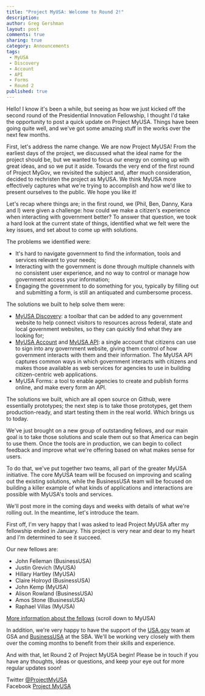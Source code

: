 ```yaml
---
title: "Project MyUSA: Welcome to Round 2!"
description:
author: Greg Gershman
layout: post
comments: true
sharing: true
category: Announcements
tags:
 - MyUSA
 - Discovery
 - Account
 - API
 - Forms
 - Round 2
published: true
---
```


Hello!  I know it's been a while, but seeing as how we just kicked off the second round of the Presidential Innovation Fellowship, I thought I'd take the opportunity to post a quick update on Project MyUSA.  Things have been going quite well, and we've got some amazing stuff in the works over the next few months.

First, let's address the name change.  We are now Project MyUSA!  From the earliest days of the project, we discussed what the ideal name for the project should be, but we wanted to focus our energy on coming up with great ideas, and so we put it aside.  Towards the very end of the first round of Project MyGov, we revisited the subject and, after much consideration, decided to rechristen the project as MyUSA.  We think MyUSA more effectively captures what we're trying to accomplish and how we'd like to present ourselves to the public.  We hope you like it!

Let's recap where things are; in the first round, we (Phil, Ben, Danny, Kara and I) were given a challenge: how could we make a citizen's experience when interacting with government better?  To answer that question, we took a hard look at the current state of things, identified what we felt were the key issues, and set about to come up with solutions.

The problems we identified were:
 * It's hard to navigate government to find the information, tools and services relevant to your needs;
 * Interacting with the government is done through multiple channels with no consistent user experience, and no way to control or manage how government access your information;
 * Engaging the government to do something for you, typically by filling out and submitting a form, is still an antiquated and cumbersome process.

The solutions we built to help solve them were:
 * [MyUSA Discovery](https://discovery.my.usa.gov/mygov-bar/): a toolbar that can be added to any government website to help connect visitors to resources across federal, state and local government websites, so they can quickly find what they are looking for;
 * [MyUSA Account](https://my.usa.gov) and [MyUSA API](https://my.usa.gov/developer): a single account that citizens can use to sign into any government website, giving them control of how government interacts with them and their information. The MyUSA API captures common ways in which government interacts with citizens and makes those available as web services for agencies to use in building citizen-centric web applications.
 * MyUSA Forms: a tool to enable agencies to create and publish forms online, and make every form an API.

The solutions we built, which are all open source on Github, were essentially prototypes; the next step is to take those prototypes, get them production-ready, and start testing them in the real world.  Which brings us to today.

We've just brought on a new group of outstanding fellows, and our main goal is to take those solutions and scale them out so that America can begin to use them.  Once the tools are in production, we can begin to collect feedback and improve what we're offering based on what makes sense for users.

To do that, we've put together two teams, all part of the greater MyUSA initiative.  The core MyUSA team will be focused on improving and scaling out the existing solutions, while the BusinessUSA team will be focused on building a killer example of what kinds of applications and interactions are possible with MyUSA's tools and services.

We'll post more in the coming days and weeks with details of what we're rolling out.  In the meantime, let's introduce the team.

First off, I'm very happy that I was asked to lead Project MyUSA after my fellowship ended in January.  This project is very near and dear to my heart and I'm determined to see it succeed.

Our new fellows are:

* John Felleman (BusinessUSA)
* Justin Grevich (MyUSA)
* Hillary Hartley (MyUSA)
* Claire Holroyd (BusinessUSA)
* John Kemp (MyUSA)
* Alison Rowland (BusinessUSA)
* Amos Stone (BusinessUSA)
* Raphael Villas (MyUSA)

[More information about the fellows](http://www.whitehouse.gov/innovationfellows/round-2-fellows) (scroll down to MyUSA)

In addition, we're very happy to have the support of the [USA.gov](http://www.usa.gov) team at GSA and [BusinessUSA](http://business.usa.gov) at the SBA.  We'll be working very closely with them over the coming months to benefit from their skills and experience.

And with that, let Round 2 of Project MyUSA begin!  Please be in touch if you have any thoughts, ideas or questions, and keep your eye out for more regular updates soon!

Twitter [@ProjectMyUSA](https://twitter.com/ProjectMyUSA)  
Facebook [Project MyUSA](https://www.facebook.com/ProjectMyUSA)
